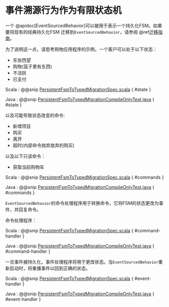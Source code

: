 <a id="eventsourced-behaviors-as-finite-state-machines"></a>
# 事件溯源行为作为有限状态机

一个 @apidoc[EventSourcedBehavior]可以被用于表示一个持久化FSM。如果要将现有的经典持久化FSM 迁移到`EventSourcedBehavior`，请参阅 @ref[迁移指南](../persistence-fsm.md#migration-to-eventsourcedbehavior)。

为了说明这一点，请思考购物应用程序的示例。一个客户可以处于以下状态：

* 东张西望
* 购物(篮子里有东西)
* 不活跃
* 已支付

Scala
:  @@snip [PersistentFsmToTypedMigrationSpec.scala](/akka-persistence-typed/src/test/scala/docs/akka/persistence/typed/PersistentFsmToTypedMigrationSpec.scala) { #state }

Java
:  @@snip [PersistentFsmToTypedMigrationCompileOnlyTest.java](/akka-persistence-typed/src/test/java/jdocs/akka/persistence/typed/PersistentFsmToTypedMigrationCompileOnlyTest.java) { #state }

以及可能导致状态改变的命令:

* 新增项目
* 购买
* 离开 
* 超时(内部命令抛弃放弃的购买)

以及以下只读命令：

* 获取当前购物车

Scala
:  @@snip [PersistentFsmToTypedMigrationSpec.scala](/akka-persistence-typed/src/test/scala/docs/akka/persistence/typed/PersistentFsmToTypedMigrationSpec.scala) { #commands }

Java
:  @@snip [PersistentFsmToTypedMigrationCompileOnlyTest.java](/akka-persistence-typed/src/test/java/jdocs/akka/persistence/typed/PersistentFsmToTypedMigrationCompileOnlyTest.java) { #commands }

`EventSourcedBehavior`的命令处理程序用于转换命令，它将FSM的状态更改为事件，并回复命令。

命令处理程序：

Scala
:  @@snip [PersistentFsmToTypedMigrationSpec.scala](/akka-persistence-typed/src/test/scala/docs/akka/persistence/typed/PersistentFsmToTypedMigrationSpec.scala) { #command-handler }

Java
:  @@snip [PersistentFsmToTypedMigrationCompileOnlyTest.java](/akka-persistence-typed/src/test/java/jdocs/akka/persistence/typed/PersistentFsmToTypedMigrationCompileOnlyTest.java) { #command-handler }

一旦事件被持久化，事件处理程序将用于更改状态。当`EventSourcedBehavior`重新启动时，将重播事件以回到正确的状态。

Scala
:  @@snip [PersistentFsmToTypedMigrationSpec.scala](/akka-persistence-typed/src/test/scala/docs/akka/persistence/typed/PersistentFsmToTypedMigrationSpec.scala) { #event-handler }

Java
:  @@snip [PersistentFsmToTypedMigrationCompileOnlyTest.java](/akka-persistence-typed/src/test/java/jdocs/akka/persistence/typed/PersistentFsmToTypedMigrationCompileOnlyTest.java) { #event-handler }
